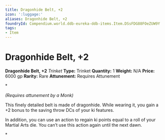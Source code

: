 ```yaml
---
title: Dragonhide Belt, +2
icon: ':luggage:'
aliases: Dragonhide Belt, +2
foundryId: Compendium.world.ddb-eureka-ddb-items.Item.DSsFDG88FOeZUW9Y
tags:
- Item
---
```


# Dragonhide Belt, +2

**Dragonhide Belt, +2**
_Trinket_
**Type:** Trinket
**Quantity:** 1
**Weight:** N/A
**Price:** 6000 gp
**Rarity:** Rare
**Attunement:** Requires Attunement

*<div class="item-attunement"><i>(Requires attunement by a Monk)</i><p>This finely detailed belt is made of dragonhide. While wearing it, you gain a +2 bonus to the saving throw DCs of your ki features.

In addition, you can use an action to regain ki points equal to a roll of your Martial Arts die. You can’t use this action again until the next dawn.</p>*